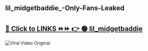 
 ## lil_midgetbaddie_-Only-Fans-Leaked

# <h2><a href="https://clipsfans.com/lil_midgetbaddie_&ref=git">🔗 Click to LINKS ⏩⏩ 👉 🟢 lil_midgetbaddie  </a></h2>

<a href="https://clipsfans.com/lil_midgetbaddie_&ref=git" rel="nofollow" data-target="animated-image.originalLink"><img src="https://i.ibb.co.com/xMMVF88/686577567.gif" alt="Viral Video Original" style="max-width: 100%; display: inline-block;" data-target="animated-image.originalImage"></a>
